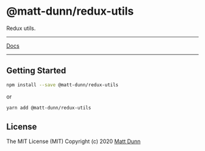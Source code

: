 # @matt-dunn/redux-utils

Redux utils.

---

[Docs](https://matt-dunn.github.io/packages/packages/redux-utils/docs/)

---

## Getting Started

```sh
npm install --save @matt-dunn/redux-utils
```

or

```sh
yarn add @matt-dunn/redux-utils
```

## License

The MIT License (MIT) Copyright (c) 2020 [Matt Dunn](https://matt-dunn.github.io/)

